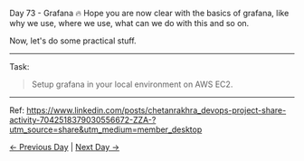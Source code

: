 Day 73 - Grafana 🔥
Hope you are now clear with the basics of grafana, like why we use, where we use, what can we do with this and so on.

Now, let's do some practical stuff.

---

Task:

> Setup grafana in your local environment on AWS EC2.

---

Ref: https://www.linkedin.com/posts/chetanrakhra_devops-project-share-activity-7042518379030556672-ZZA-?utm_source=share&utm_medium=member_desktop

[← Previous Day](../day72/tasks.md) | [Next Day →](../day74/tasks.md)
